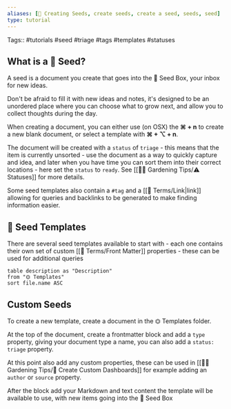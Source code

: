 ```yaml
---
aliases: [🌱 Creating Seeds, create seeds, create a seed, seeds, seed]
type: tutorial
---
```

Tags:: #tutorials #seed #triage #tags #templates #statuses

## What is a 🌱 Seed?
A seed is a document you create that goes into the 🌱 Seed Box, your inbox for new ideas.

Don't be afraid to fill it with new ideas and notes, it's designed to be an unordered place where you can choose what to grow next, and allow you to collect thoughts during the day.

When creating a document, you can either use (on OSX) the **⌘ + n** to create a new blank document, or select a template with **⌘ + ⌥ + n**.

The document will be created with a `status` of `triage` - this means that the item is currently unsorted - use the document as a way to quickly capture and idea, and later when you have time you can sort them into their correct locations - here set the `status` to `ready`. See [[👩‍🌾 Gardening Tips/⚠️ Statuses]] for more details.

Some seed templates also contain a `#tag` and a [[📇 Terms/Link|link]] allowing for queries and backlinks to be generated to make finding information easier.

## 🌱 Seed Templates

There are several seed templates available to start with - each one contains their own set of custom [[📇 Terms/Front Matter]] properties - these can be used for additional queries

```dataview
table description as "Description"
from "⏣ Templates"
sort file.name ASC
```

## Custom Seeds
To create a new template, create a document in the ⏣ Templates folder.

At the top of the document, create a frontmatter block and add a `type` property, giving your document type a name, you can also add a `status: triage` property.

At this point also add any custom properties, these can be used in [[👩‍🌾 Gardening Tips/🎯 Create Custom Dashboards]] for example adding an `author` or `source` property.

After the block add your Markdown and text content the template will be available to use, with new items going into the 🌱 Seed Box
